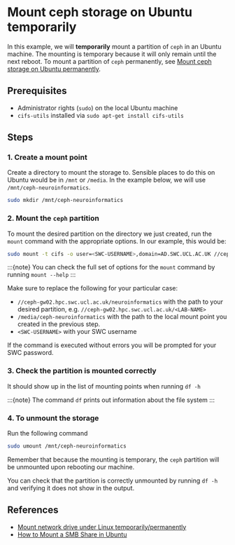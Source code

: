 # Mount ceph storage on Ubuntu temporarily
In this example, we will **temporarily** mount a partition of `ceph` in an Ubuntu machine. The mounting is temporary because it will only remain until the next reboot. To mount a partition of `ceph` permanently, see [Mount ceph storage on Ubuntu permanently](Mount-ceph-ubuntu.md).


## Prerequisites
- Administrator rights (`sudo`) on the local Ubuntu machine
- `cifs-utils` installed via `sudo apt-get install cifs-utils`


## Steps
### 1. Create a mount point
Create a directory to mount the storage to. Sensible places to do this on Ubuntu would be in `/mnt` or `/media`. In the example below, we will use `/mnt/ceph-neuroinformatics`.

```bash
sudo mkdir /mnt/ceph-neuroinformatics
```

### 2. Mount the `ceph` partition
To mount the desired partition on the directory we just created, run the `mount` command with the appropriate options. In our example, this would be:
```bash
sudo mount -t cifs -o user=<SWC-USERNAME>,domain=AD.SWC.UCL.AC.UK //ceph-gw02.hpc.swc.ucl.ac.uk/neuroinformatics /mnt/ceph-neuroinformatics
```
:::{note}
You can check the full set of options for the `mount` command by running `mount --help`
:::

Make sure to replace the following for your particular case:
- `//ceph-gw02.hpc.swc.ucl.ac.uk/neuroinformatics` with the path to your desired partition, e.g. `//ceph-gw02.hpc.swc.ucl.ac.uk/<LAB-NAME>`
- `/media/ceph-neuroinformatics` with the path to the local mount point you created in the previous step.
- `<SWC-USERNAME>` with your SWC username

If the command is executed without errors you will be prompted for your SWC password.

### 3. Check the partition is mounted correctly
It should show up in the list of mounting points when running `df -h`

:::{note}
The command `df` prints out information about the file system
:::

### 4. To unmount the storage
Run the following command
```bash
sudo umount /mnt/ceph-neuroinformatics
```
Remember that because the mounting is temporary, the `ceph` partition will be unmounted upon rebooting our machine.

You can check that the partition is correctly unmounted by running `df -h` and verifying it does not show in the output.


## References
- [Mount network drive under Linux temporarily/permanently](https://www.rz.uni-kiel.de/en/hints-howtos/connecting-a-network-share/Linux/through-temporary-permanent-mounting/mount-network-drive-under-linux-temporarily-permanently)
- [How to Mount a SMB Share in Ubuntu](https://support.zadarastorage.com/hc/en-us/articles/213024986-How-to-Mount-a-SMB-Share-in-Ubuntu)
